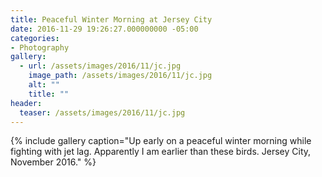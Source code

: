 ```yaml
---
title: Peaceful Winter Morning at Jersey City
date: 2016-11-29 19:26:27.000000000 -05:00
categories:
- Photography
gallery:
  - url: /assets/images/2016/11/jc.jpg
    image_path: /assets/images/2016/11/jc.jpg
    alt: ""
    title: ""
header:
  teaser: /assets/images/2016/11/jc.jpg
---
```


{% include gallery caption="Up early on a peaceful winter morning while fighting with jet lag. Apparently I am earlier than these birds. Jersey City, November 2016." %}